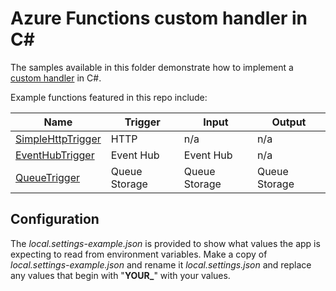 
# Azure Functions custom handler in C#

The samples available in this folder demonstrate how to implement a [custom handler](https://docs.microsoft.com/azure/azure-functions/functions-custom-handlers) in C#.

Example functions featured in this repo include:

| Name | Trigger | Input | Output |
|------|---------|-------|--------|
| [SimpleHttpTrigger](./simplehttptrigger) | HTTP | n/a   | n/a    |
| [EventHubTrigger](./eventhubtrigger) | Event Hub | Event Hub | n/a |
| [QueueTrigger](./queuetrigger) | Queue Storage | Queue Storage | Queue Storage|

## Configuration

The *local.settings-example.json* is provided to show what values the app is expecting to read from environment variables. Make a copy of *local.settings-example.json* and rename it *local.settings.json* and replace any values that begin with "**YOUR_**" with your values.